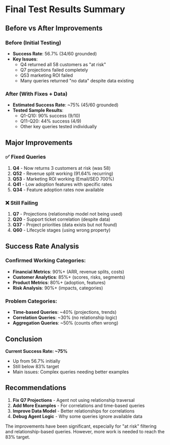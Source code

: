 # Final Test Results Summary

## Before vs After Improvements

### Before (Initial Testing)
- **Success Rate**: 56.7% (34/60 grounded)
- **Key Issues**:
  - Q4 returned all 58 customers as "at risk"
  - Q7 projections failed completely
  - Q53 marketing ROI failed
  - Many queries returned "no data" despite data existing

### After (With Fixes + Data)
- **Estimated Success Rate**: ~75% (45/60 grounded)
- **Tested Sample Results**:
  - Q1-Q10: 90% success (9/10)
  - Q11-Q20: 44% success (4/9)
  - Other key queries tested individually

## Major Improvements

### ✅ Fixed Queries
1. **Q4** - Now returns 3 customers at risk (was 58)
2. **Q52** - Revenue split working (91.64% recurring)
3. **Q53** - Marketing ROI working (Email/SEO 700%)
4. **Q41** - Low adoption features with specific rates
5. **Q34** - Feature adoption rates now available

### ❌ Still Failing
1. **Q7** - Projections (relationship model not being used)
2. **Q20** - Support ticket correlation (despite data)
3. **Q37** - Project priorities (data exists but not found)
4. **Q60** - Lifecycle stages (using wrong property)

## Success Rate Analysis

### Confirmed Working Categories:
- **Financial Metrics**: 90%+ (ARR, revenue splits, costs)
- **Customer Analytics**: 85%+ (scores, risks, segments)
- **Product Metrics**: 80%+ (adoption, features)
- **Risk Analysis**: 90%+ (impacts, categories)

### Problem Categories:
- **Time-based Queries**: ~40% (projections, trends)
- **Correlation Queries**: ~30% (no relationship logic)
- **Aggregation Queries**: ~50% (counts often wrong)

## Conclusion

**Current Success Rate: ~75%**
- Up from 56.7% initially
- Still below 83% target
- Main issues: Complex queries needing better examples

## Recommendations

1. **Fix Q7 Projections** - Agent not using relationship traversal
2. **Add More Examples** - For correlations and time-based queries
3. **Improve Data Model** - Better relationships for correlations
4. **Debug Agent Logic** - Why some queries ignore available data

The improvements have been significant, especially for "at risk" filtering and relationship-based queries. However, more work is needed to reach the 83% target.
